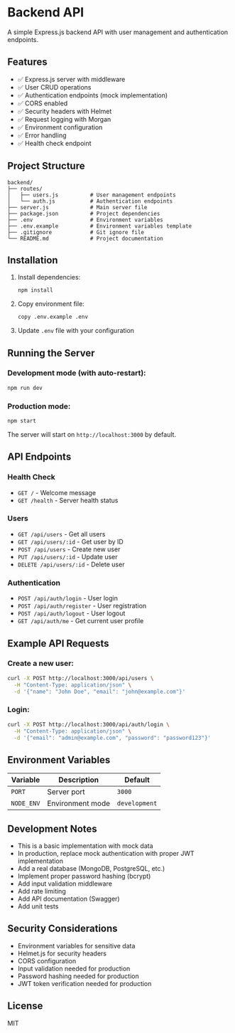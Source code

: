 # Backend API

A simple Express.js backend API with user management and authentication endpoints.

## Features

- ✅ Express.js server with middleware
- ✅ User CRUD operations
- ✅ Authentication endpoints (mock implementation)
- ✅ CORS enabled
- ✅ Security headers with Helmet
- ✅ Request logging with Morgan
- ✅ Environment configuration
- ✅ Error handling
- ✅ Health check endpoint

## Project Structure

```
backend/
├── routes/
│   ├── users.js          # User management endpoints
│   └── auth.js           # Authentication endpoints
├── server.js             # Main server file
├── package.json          # Project dependencies
├── .env                  # Environment variables
├── .env.example          # Environment variables template
├── .gitignore            # Git ignore file
└── README.md             # Project documentation
```

## Installation

1. Install dependencies:
   ```bash
   npm install
   ```

2. Copy environment file:
   ```bash
   copy .env.example .env
   ```

3. Update `.env` file with your configuration

## Running the Server

### Development mode (with auto-restart):
```bash
npm run dev
```

### Production mode:
```bash
npm start
```

The server will start on `http://localhost:3000` by default.

## API Endpoints

### Health Check
- `GET /` - Welcome message
- `GET /health` - Server health status

### Users
- `GET /api/users` - Get all users
- `GET /api/users/:id` - Get user by ID
- `POST /api/users` - Create new user
- `PUT /api/users/:id` - Update user
- `DELETE /api/users/:id` - Delete user

### Authentication
- `POST /api/auth/login` - User login
- `POST /api/auth/register` - User registration
- `POST /api/auth/logout` - User logout
- `GET /api/auth/me` - Get current user profile

## Example API Requests

### Create a new user:
```bash
curl -X POST http://localhost:3000/api/users \
  -H "Content-Type: application/json" \
  -d '{"name": "John Doe", "email": "john@example.com"}'
```

### Login:
```bash
curl -X POST http://localhost:3000/api/auth/login \
  -H "Content-Type: application/json" \
  -d '{"email": "admin@example.com", "password": "password123"}'
```

## Environment Variables

| Variable | Description | Default |
|----------|-------------|---------|
| `PORT` | Server port | `3000` |
| `NODE_ENV` | Environment mode | `development` |

## Development Notes

- This is a basic implementation with mock data
- In production, replace mock authentication with proper JWT implementation
- Add a real database (MongoDB, PostgreSQL, etc.)
- Implement proper password hashing (bcrypt)
- Add input validation middleware
- Add rate limiting
- Add API documentation (Swagger)
- Add unit tests

## Security Considerations

- Environment variables for sensitive data
- Helmet.js for security headers
- CORS configuration
- Input validation needed for production
- Password hashing needed for production
- JWT token verification needed for production

## License

MIT
